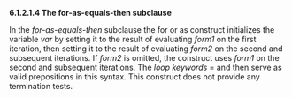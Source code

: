 **6.1.2.1.4 The for-as-equals-then subclause** 

In the *for-as-equals-then* subclause the for or as construct initializes the variable *var* by setting it to the result of evaluating *form1* on the first iteration, then setting it to the result of evaluating *form2* on the second and subsequent iterations. If *form2* is omitted, the construct uses *form1* on the second and subsequent iterations. The *loop keywords* = and then serve as valid prepositions in this syntax. This construct does not provide any termination tests. 

